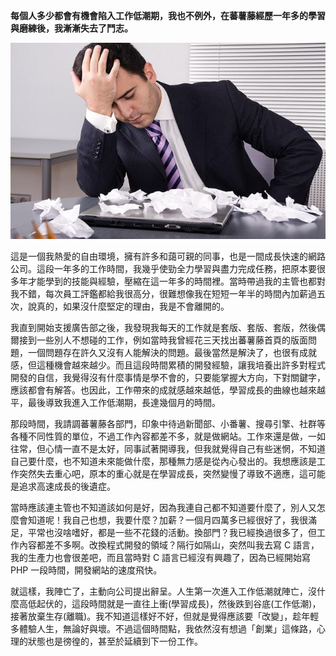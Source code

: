 **每個人多少都會有機會陷入工作低潮期，我也不例外，在蕃薯藤經歷一年多的學習與磨練後，我漸漸失去了鬥志。**

![](225028_090108021_2.jpg)

這是一個我熱愛的自由環境，擁有許多和藹可親的同事，也是一間成長快速的網路公司。這段一年多的工作時間，我幾乎使勁全力學習與盡力完成任務，把原本要很多年才能學到的技能與經驗，壓縮在這一年多的時間裡。當時帶過我的主管也都對我不錯，每次員工評鑑都給我很高分，很難想像我在短短一年半的時間內加薪過五次，說真的，如果沒什麼堅定的理由，我是不會離開的。

 我直到開始支援廣告部之後，我發現我每天的工作就是套版、套版、套版，然後偶爾接到一些別人不想碰的工作，例如當時我曾經花三天找出蕃薯藤首頁的版面問題，一個問題存在許久又沒有人能解決的問題。最後當然是解決了，也很有成就感，但這種機會越來越少。而且這段時間累積的開發經驗，讓我培養出許多對程式開發的自信，我覺得沒有什麼事情是學不會的，只要能掌握大方向，下對關鍵字，應該都會有解答。也因此，工作帶來的成就感越來越低，學習成長的曲線也越來越平，最後導致我進入工作低潮期，長達幾個月的時間。

 那段時間，我請調蕃薯藤各部門，印象中待過新聞部、小番薯、搜尋引擎、社群等各種不同性質的單位，不過工作內容都差不多，就是做網站。工作來還是做，一如往常，但心情一直不是太好，同事試著開導我，但我就覺得自己有些迷惘，不知道自己要什麼，也不知道未來能做什麼，那種無力感是從內心發出的。我想應該是工作突然失去重心吧，原本的重心就是在學習成長，突然變慢了導致不適應，這可能是追求高速成長的後遺症。

 當時應該連主管也不知道該如何是好，因為我連自己都不知道要什麼了，別人又怎麼會知道呢！我自己也想，我要什麼？加薪？一個月四萬多已經很好了，我很滿足，平常也沒啥嗜好，都是一些不花錢的活動。換部門？我已經換過很多了，但工作內容都差不多啊。改換程式開發的領域？隔行如隔山，突然叫我去寫 C 語言，我的生產力也會很差吧，而且當時對 C 語言已經沒有興趣了，因為已經開始寫 PHP 一段時間，開發網站的速度飛快。

 就這樣，我陣亡了，主動向公司提出辭呈。人生第一次進入工作低潮就陣亡，沒什麼高低起伏的，這段時間就是一直往上衝(學習成長)，然後跌到谷底(工作低潮)，接著放棄生存(離職)。我不知道這樣好不好，但就是覺得應該要「改變」，趁年輕多體驗人生，無論好與壞。不過這個時間點，我依然沒有想過「創業」這條路，心理的狀態也是徬徨的，甚至於延續到下一份工作。